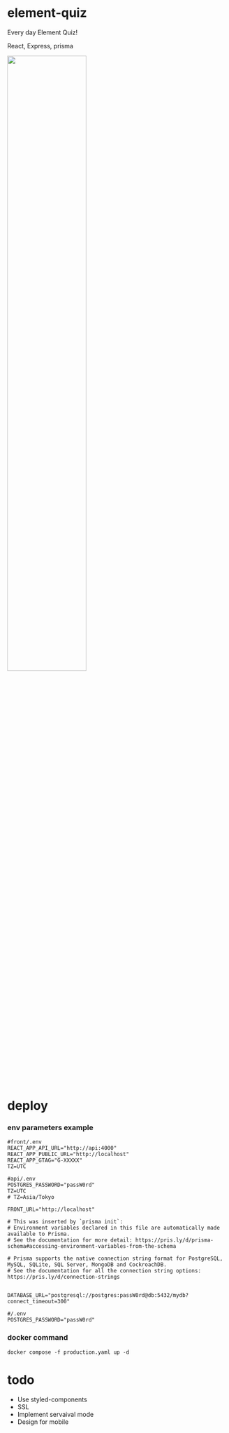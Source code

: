 # element-quiz
Every day Element Quiz!

React, Express, prisma

<img src="https://github.com/trimscash/element-quiz/assets/42578480/de1d5ac9-f063-4643-980f-6a125e1370e5" width="60%" />


# deploy

### env parameters example
```
#front/.env
REACT_APP_API_URL="http://api:4000"
REACT_APP_PUBLIC_URL="http://localhost"
REACT_APP_GTAG="G-XXXXX"
TZ=UTC
```

```
#api/.env
POSTGRES_PASSWORD="passW0rd"
TZ=UTC
# TZ=Asia/Tokyo

FRONT_URL="http://localhost"

# This was inserted by `prisma init`:
# Environment variables declared in this file are automatically made available to Prisma.
# See the documentation for more detail: https://pris.ly/d/prisma-schema#accessing-environment-variables-from-the-schema

# Prisma supports the native connection string format for PostgreSQL, MySQL, SQLite, SQL Server, MongoDB and CockroachDB.
# See the documentation for all the connection string options: https://pris.ly/d/connection-strings


DATABASE_URL="postgresql://postgres:passW0rd@db:5432/mydb?connect_timeout=300"
```

```
#/.env
POSTGRES_PASSWORD="passW0rd"
```


### docker command
```
docker compose -f production.yaml up -d
```

# todo
- Use styled-components
- SSL
- Implement servaival mode
- Design for mobile 
